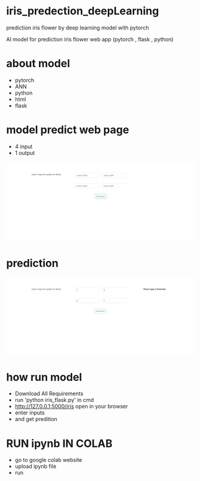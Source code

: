 # iris_predection_deepLearning

prediction iris flower by deep learning model with pytorch

AI model for prediction iris flower web app (pytorch , flask , python)
# about model 
- pytorch
- ANN
- python 
- html
- flask

# model predict web page 
- 4 input
- 1 output 

![predict web page](/iris_prediction/images/1.png)  
 
# prediction 
![predict web page](/iris_prediction/images/2.png) 


# how run model 
- Download All Requirements
- run 'python iris_flask.py' in cmd
- http://127.0.0.1:5000/iris open in your browser
- enter inputs
- and get predition 


# RUN ipynb IN COLAB
- go to google colab website
- upload ipynb file 
- run
